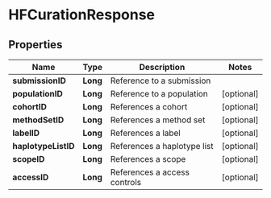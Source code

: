 
# HFCurationResponse

## Properties
Name | Type | Description | Notes
------------ | ------------- | ------------- | -------------
**submissionID** | **Long** | Reference to a submission | 
**populationID** | **Long** | Reference to a population |  [optional]
**cohortID** | **Long** | References a cohort |  [optional]
**methodSetID** | **Long** | References a method set |  [optional]
**labelID** | **Long** | References a label |  [optional]
**haplotypeListID** | **Long** | References a haplotype list |  [optional]
**scopeID** | **Long** | References a scope |  [optional]
**accessID** | **Long** | References a access controls |  [optional]



